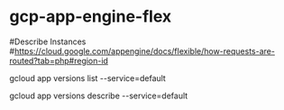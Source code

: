 # gcp-app-engine-flex


#Describe Instances
#https://cloud.google.com/appengine/docs/flexible/how-requests-are-routed?tab=php#region-id

gcloud app versions list --service=default

gcloud app versions describe <version> --service=default
